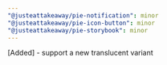 ```yaml
---
"@justeattakeaway/pie-notification": minor
"@justeattakeaway/pie-icon-button": minor
"@justeattakeaway/pie-storybook": minor
---
```


[Added] - support a new translucent variant
